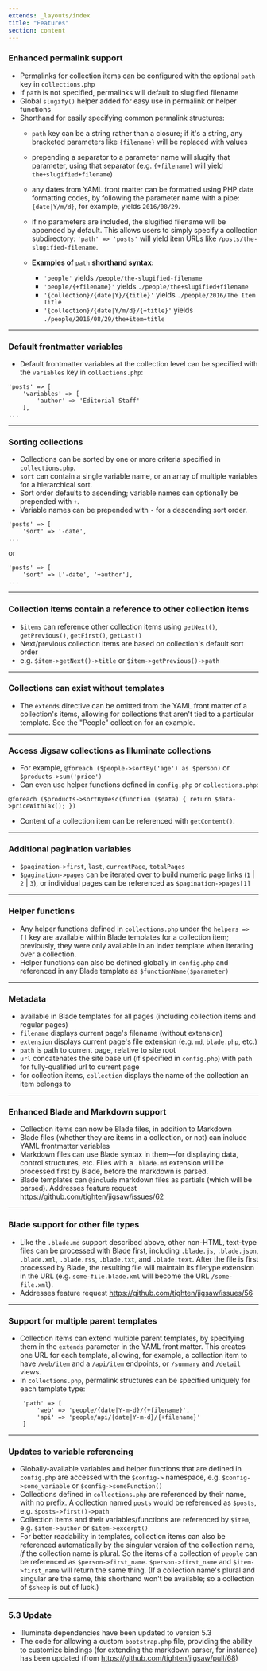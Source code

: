 ```yaml
---
extends: _layouts/index
title: "Features"
section: content
---
```


### Enhanced permalink support
- Permalinks for collection items can be configured with the optional `path` key in `collections.php`
- If `path` is not specified, permalinks will default to slugified filename
- Global `slugify()` helper added for easy use in permalink or helper functions
- Shorthand for easily specifying common permalink structures:
  - `path` key can be a string rather than a closure; if it's a string, any bracketed parameters like `{filename}` will be replaced with values
  - prepending a separator to a parameter name will slugify that parameter, using that separator (e.g. `{+filename}` will yield `the+slugified+filename`)
  - any dates from YAML front matter can be formatted using PHP date formatting codes, by following the parameter name with a pipe: `{date|Y/m/d}`, for example, yields `2016/08/29`.
  - if no parameters are included, the slugified filename will be appended by default. This allows users to simply specify a collection subdirectory: `'path' => 'posts'` will yield item URLs like `/posts/the-slugified-filename`.

  - __Examples of__ `path` __shorthand syntax:__

    - `'people'` yields `/people/the-slugified-filename`
    - `'people/{+filename}'` yields `./people/the+slugified+filename`
    - `'{collection}/{date|Y}/{title}'` yields `./people/2016/The Item Title`
    - `'{collection}/{date|Y/m/d}/{+title}'` yields `./people/2016/08/29/the+item+title`

---

### Default frontmatter variables
- Default frontmatter variables at the collection level can be specified with the `variables` key in `collections.php`:
```
'posts' => [
    'variables' => [
        'author' => 'Editorial Staff'
    ],
...
```

---

### Sorting collections
- Collections can be sorted by one or more criteria specified in `collections.php`.
- `sort` can contain a single variable name, or an array of multiple variables for a hierarchical sort.
- Sort order defaults to ascending; variable names can optionally be prepended with `+`.
- Variable names can be prepended with `-` for a descending sort order.
```
'posts' => [
    'sort' => '-date',
...
```
or
```
'posts' => [
    'sort' => ['-date', '+author'],
...
```

---

### Collection items contain a reference to other collection items
- `$items` can reference other collection items using `getNext()`, `getPrevious()`, `getFirst()`, `getLast()`
- Next/previous collection items are based on collection's default sort order
- e.g. `$item->getNext()->title` or `$item->getPrevious()->path`

---

### Collections can exist without templates
- The `extends` directive can be omitted from the YAML front matter of a collection's items, allowing for collections that aren't tied to a particular template. See the "People" collection for an example.

---

### Access Jigsaw collections as Illuminate collections
- For example, `@foreach ($people->sortBy('age') as $person)` or `$products->sum('price')`
- Can even use helper functions defined in `config.php` or `collections.php`:
```
@foreach ($products->sortByDesc(function ($data) { return $data->priceWithTax(); })
```
- Content of a collection item can be referenced with `getContent()`.

---

### Additional pagination variables
- `$pagination->first`, `last`, `currentPage`, `totalPages`
- `$pagination->pages` can be iterated over to build numeric page links (`1` | `2` | `3`), or individual pages can be referenced as `$pagination->pages[1]`

---

### Helper functions
- Any helper functions defined in `collections.php` under the `helpers => []` key are available within Blade templates for a collection item; previously, they were only available in an index template when iterating over a collection.
- Helper functions can also be defined globally in `config.php` and referenced in any Blade template as `$functionName($parameter)`

---

### Metadata
- available in Blade templates for all pages (including collection items and regular pages)
- `filename` displays current page's filename (without extension)
- `extension` displays current page's file extension (e.g. `md`, `blade.php`, etc.)
- `path` is path to current page, relative to site root
- `url` concatenates the site base url (if specified in `config.php`) with `path` for fully-qualified url to current page
- for collection items, `collection` displays the name of the collection an item belongs to

---

### Enhanced Blade and Markdown support
- Collection items can now be Blade files, in addition to Markdown
- Blade files (whether they are items in a collection, or not) can include YAML frontmatter variables
- Markdown files can use Blade syntax in them—for displaying data, control structures, etc. Files with a `.blade.md` extension will be processed first by Blade, before the markdown is parsed.
- Blade templates can `@include` markdown files as partials (which will be parsed). Addresses feature request https://github.com/tighten/jigsaw/issues/62

---

### Blade support for other file types
- Like the `.blade.md` support described above, other non-HTML, text-type files can be processed with Blade first, including `.blade.js`, `.blade.json`, `.blade.xml`, `.blade.rss`, `.blade.txt`, and `.blade.text`. After the file is first processed by Blade, the resulting file will maintain its filetype extension in the URL (e.g. `some-file.blade.xml` will become the URL `/some-file.xml`).
- Addresses feature request https://github.com/tighten/jigsaw/issues/56

---

### Support for multiple parent templates
- Collection items can extend multiple parent templates, by specifying them in the `extends` parameter in the YAML front matter. This creates one URL for each template, allowing, for example, a collection item to have `/web/item` and a `/api/item` endpoints, or `/summary` and `/detail` views.
- In `collections.php`, permalink structures can be specified uniquely for each template type:

```
    'path' => [
        'web' => 'people/{date|Y-m-d}/{+filename}',
        'api' => 'people/api/{date|Y-m-d}/{+filename}'
    ]
```

---

### Updates to variable referencing
- Globally-available variables and helper functions that are defined in `config.php` are accessed with the `$config->` namespace, e.g. `$config->some_variable` or `$config->someFunction()`
- Collections defined in `collections.php` are referenced by their name, with no prefix. A collection named `posts` would be referenced as `$posts`, e.g. `$posts->first()->path`
- Collection items and their variables/functions are referenced by `$item`, e.g. `$item->author` or `$item->excerpt()`
- For better readability in templates, collection items can also be referenced automatically by the singular version of the collection name, _if_ the collection name is plural. So the items of a collection of `people` can be referenced as `$person->first_name`. `$person->first_name` and `$item->first_name` will return the same thing. (If a collection name's plural and singular are the same, this shorthand won't be available; so a collection of `$sheep` is out of luck.)

---

### 5.3 Update
- Illuminate dependencies have been updated to version 5.3
- The code for allowing a custom `bootstrap.php` file, providing the ability to customize bindings (for extending the markdown parser, for instance) has been updated (from https://github.com/tighten/jigsaw/pull/68)
